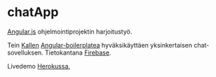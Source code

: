 # chatApp
[Angular.js](https://github.com/Kaltsoon/AngularJS-ja-NodeJS-ohjelmointiprojekti-s2015) ohjelmointiprojektin harjoitustyö.

Tein [Kallen](https://github.com/Kaltsoon)  [Angular-boilerplatea](https://github.com/Kaltsoon/Angular-boilerplate)
hyväksikäyttäen yksinkertaisen chat-sovelluksen. Tietokantana [Firebase](https://www.firebase.com).

Livedemo [Herokussa.](https://peaceful-island-1810.herokuapp.com/)
